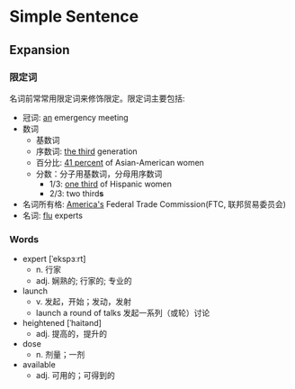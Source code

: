 # Simple Sentence

## Expansion

### 限定词

名词前常常用限定词来修饰限定。限定词主要包括:

- 冠词: <u>an</u> </u>emergency</u> meeting
- 数词
    - 基数词
    - 序数词: <u>the third</u> generation
    - 百分比: <u>41 percent</u> of Asian-American women
    - 分数：分子用基数词，分母用序数词
        - 1/3: <u>one third</u> of Hispanic women
        - 2/3: two third**s**
- 名词所有格: <u>America's</u> Federal Trade Commission(FTC, 联邦贸易委员会)
- 名词: <u>flu</u> experts

### Words

- expert [ˈekspɜːrt]
    - n. 行家
    - adj. 娴熟的; 行家的; 专业的
- launch
    - v. 发起，开始；发动，发射
    - launch a round of talks 发起一系列（或轮）讨论
- heightened [ˈhaitənd]
    - adj. 提高的，提升的
- dose
    - n. 剂量；一剂
- available
    - adj. 可用的；可得到的

